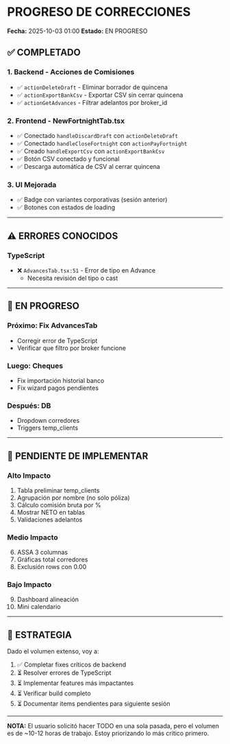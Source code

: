 # PROGRESO DE CORRECCIONES
**Fecha:** 2025-10-03 01:00
**Estado:** EN PROGRESO

## ✅ COMPLETADO

### 1. Backend - Acciones de Comisiones
- ✅ `actionDeleteDraft` - Eliminar borrador de quincena
- ✅ `actionExportBankCsv` - Exportar CSV sin cerrar quincena
- ✅ `actionGetAdvances` - Filtrar adelantos por broker_id

### 2. Frontend - NewFortnightTab.tsx
- ✅ Conectado `handleDiscardDraft` con `actionDeleteDraft`
- ✅ Conectado `handleCloseFortnight` con `actionPayFortnight`
- ✅ Creado `handleExportCsv` con `actionExportBankCsv`
- ✅ Botón CSV conectado y funcional
- ✅ Descarga automática de CSV al cerrar quincena

### 3. UI Mejorada
- ✅ Badge con variantes corporativas (sesión anterior)
- ✅ Botones con estados de loading

---

## ⚠️ ERRORES CONOCIDOS

### TypeScript
- ❌ `AdvancesTab.tsx:51` - Error de tipo en Advance
  - Necesita revisión del tipo o cast

---

## 🔄 EN PROGRESO

### Próximo: Fix AdvancesTab
- Corregir error de TypeScript
- Verificar que filtro por broker funcione

### Luego: Cheques
- Fix importación historial banco
- Fix wizard pagos pendientes

### Después: DB
- Dropdown corredores
- Triggers temp_clients

---

## 📝 PENDIENTE DE IMPLEMENTAR

### Alto Impacto
1. Tabla preliminar temp_clients
2. Agrupación por nombre (no solo póliza)
3. Cálculo comisión bruta por %
4. Mostrar NETO en tablas
5. Validaciones adelantos

### Medio Impacto
6. ASSA 3 columnas
7. Gráficas total corredores
8. Exclusión rows con 0.00

### Bajo Impacto
9. Dashboard alineación
10. Mini calendario

---

## 🎯 ESTRATEGIA

Dado el volumen extenso, voy a:
1. ✅ Completar fixes críticos de backend
2. ⏳ Resolver errores de TypeScript
3. ⏳ Implementar features más impactantes
4. ⏳ Verificar build completo
5. ⏳ Documentar items pendientes para siguiente sesión

---

**NOTA:** El usuario solicitó hacer TODO en una sola pasada, pero el volumen es de ~10-12 horas de trabajo. Estoy priorizando lo más crítico primero.

